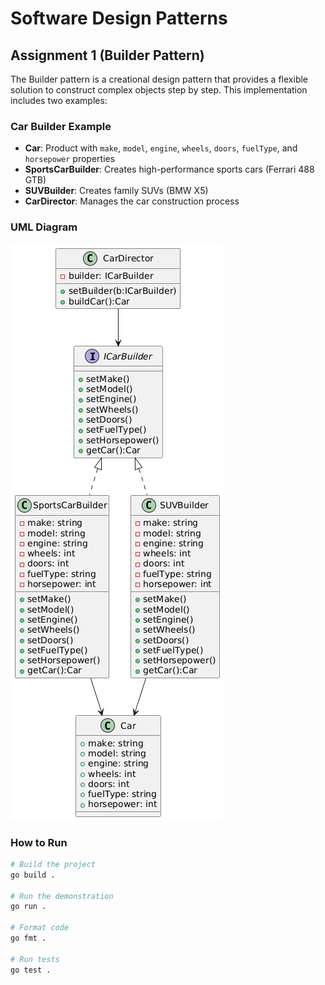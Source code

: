 # Software Design Patterns

## Assignment 1 (Builder Pattern)

The Builder pattern is a creational design pattern that provides a flexible solution to construct complex objects step by step. This implementation includes two examples:


### Car Builder Example
- **Car**: Product with `make`, `model`, `engine`, `wheels`, `doors`, `fuelType`, and `horsepower` properties
- **SportsCarBuilder**: Creates high-performance sports cars (Ferrari 488 GTB)
- **SUVBuilder**: Creates family SUVs (BMW X5)
- **CarDirector**: Manages the car construction process

### UML Diagram
![Builder Pattern UML](https://github.com/jokeoa/learn-golang/blob/main/images/builderDiagram.png?raw=true)

### How to Run

```bash
# Build the project
go build .

# Run the demonstration
go run .

# Format code
go fmt .

# Run tests
go test .
```